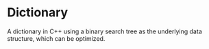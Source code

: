 # Dictionary
A dictionary in C++ using a binary search tree as the underlying data structure, which can be optimized.
